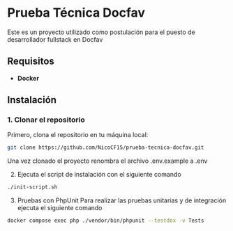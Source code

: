 # Prueba Técnica Docfav

Este es un proyecto utilizado como postulación para el puesto de desarrollador fullstack en Docfav

## Requisitos

- **Docker**

## Instalación

### 1. Clonar el repositorio

Primero, clona el repositorio en tu máquina local:

```bash
git clone https://github.com/NicoCF15/prueba-tecnica-docfav.git
```
Una vez clonado el proyecto renombra el archivo .env.example a .env

2. Ejecuta el script de instalación con el siguiente comando

```bash
./init-script.sh
```

3. Pruebas con PhpUnit
Para realizar las pruebas unitarias y de integración ejecuta el siguiente comando

```bash
docker compose exec php ./vendor/bin/phpunit --testdox -v Tests
```